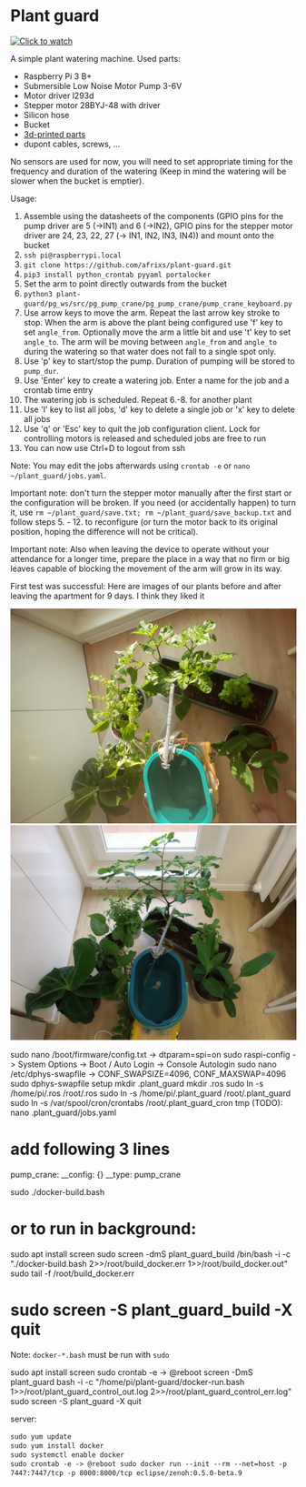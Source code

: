 # Plant guard

[![Click to watch](https://img.youtube.com/vi/59vS7RXK-lc/0.jpg)](https://www.youtube.com/watch?v=59vS7RXK-lc "Click to watch")

A simple plant watering machine.
Used parts:
  - Raspberry Pi 3 B+
  - Submersible Low Noise Motor Pump 3-6V
  - Motor driver l293d
  - Stepper motor 28BYJ-48 with driver
  - Silicon hose
  - Bucket
  - [3d-printed parts](models)
  - dupont cables, screws, ...

No sensors are used for now, you will need to set appropriate timing for the frequency and duration of the watering (Keep in mind the watering will be slower when the bucket is emptier).

Usage:
  1. Assemble using the datasheets of the components (GPIO pins for the pump driver are 5 (->IN1) and 6 (->IN2), GPIO pins for the stepper motor driver are 24, 23, 22, 27 (-> IN1, IN2, IN3, IN4)) and mount onto the bucket
  2. `ssh pi@raspberrypi.local`
  3. `git clone https://github.com/afrixs/plant-guard.git`
  4. `pip3 install python_crontab pyyaml portalocker`
  5. Set the arm to point directly outwards from the bucket
  6. `python3 plant-guard/pg_ws/src/pg_pump_crane/pg_pump_crane/pump_crane_keyboard.py`
  7. Use arrow keys to move the arm. Repeat the last arrow key stroke to stop. When the arm is above the plant being configured use 'f' key to set `angle_from`. Optionally move the arm a little bit and use 't' key to set `angle_to`. The arm will be moving between `angle_from` and `angle_to` during the watering so that water does not fall to a single spot only.
  8. Use 'p' key to start/stop the pump. Duration of pumping will be stored to `pump_dur`.
  9. Use 'Enter' key to create a watering job. Enter a name for the job and a crontab time entry
  10. The watering job is scheduled. Repeat 6.-8. for another plant
  11. Use 'l' key to list all jobs, 'd' key to delete a single job or 'x' key to delete all jobs
  12. Use 'q' or 'Esc' key to quit the job configuration client. Lock for controlling motors is released and scheduled jobs are free to run
  13. You can now use Ctrl+D to logout from ssh

Note: You may edit the jobs afterwards using `crontab -e` or `nano ~/plant_guard/jobs.yaml`.

Important note: don't turn the stepper motor manually after the first start or the configuration will be broken. If you need (or accidentally happen) to turn it, use `rm ~/plant_guard/save.txt; rm ~/plant_guard/save_backup.txt` and follow steps 5. - 12. to reconfigure (or turn the motor back to its original position, hoping the difference will not be critical).

Important note: Also when leaving the device to operate without your attendance for a longer time, prepare the place in a way that no firm or big leaves capable of blocking the movement of the arm will grow in its way.

First test was successful: Here are images of our plants before and after leaving the apartment for 9 days. I think they liked it

![t = 0](docs/photo_t_0days.jpg)
![t = 9 days](docs/photo_t_8days.jpg)

sudo nano /boot/firmware/config.txt -> dtparam=spi=on
sudo raspi-config -> System Options -> Boot / Auto Login -> Console Autologin
sudo nano /etc/dphys-swapfile -> CONF_SWAPSIZE=4096, CONF_MAXSWAP=4096
sudo dphys-swapfile setup
mkdir .plant_guard
mkdir .ros
sudo ln -s /home/pi/.ros /root/.ros
sudo ln -s /home/pi/.plant_guard /root/.plant_guard
sudo ln -s /var/spool/cron/crontabs /root/.plant_guard_cron
tmp (TODO): nano .plant_guard/jobs.yaml
# add following 3 lines
pump_crane:
  __config: {}
  __type: pump_crane

sudo ./docker-build.bash
# or to run in background:
sudo apt install screen
sudo screen -dmS plant_guard_build /bin/bash -i -c "./docker-build.bash 2>>/root/build_docker.err 1>>/root/build_docker.out"
sudo tail -f /root/build_docker.err
# sudo screen -S plant_guard_build -X quit
Note: `docker-*.bash` must be run with `sudo`

sudo apt install screen
sudo crontab -e -> @reboot screen -DmS plant_guard bash -i -c "/home/pi/plant-guard/docker-run.bash 1>>/root/plant_guard_control_out.log 2>>/root/plant_guard_control_err.log"
sudo screen -S plant_guard -X quit

server:
```
sudo yum update
sudo yum install docker
sudo systemctl enable docker
sudo crontab -e -> @reboot sudo docker run --init --rm --net=host -p 7447:7447/tcp -p 8000:8000/tcp eclipse/zenoh:0.5.0-beta.9
```